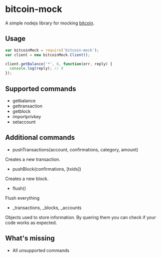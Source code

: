 # bitcoin-mock

A simple nodejs library for mocking [bitcoin](https://npmjs.com/package/bitcoin).

## Usage

```js
var bitcoinMock = require('bitcoin-mock');
var client = new bitcoinMock.Client();

client.getBalance('*', 6, function(err, reply) {
  console.log(reply); // 0
});
```

## Supported commands

* getbalance
* gettransaction
* getblock
* importprivkey
* setaccount

## Additional commands

* pushTransactions(account, confirmations, category, amount)

Creates a new transaction.

* pushBlock(confirmations, [txids])

Creates a new block.

* flush()

Flush everything

* _transactions, _blocks, _accounts

Objects used to store information. By quering them you can check if your code works as expected.

## What's missing

* All unsupported commands
